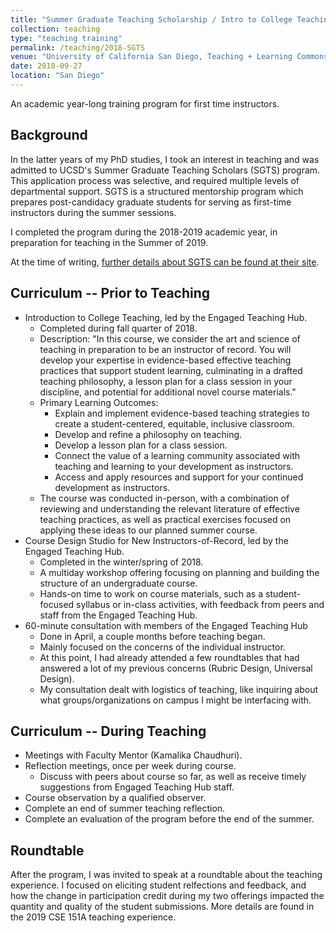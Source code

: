```yaml
---
title: "Summer Graduate Teaching Scholarship / Intro to College Teaching"
collection: teaching
type: "teaching training"
permalink: /teaching/2018-SGTS
venue: "University of California San Diego, Teaching + Learning Commons"
date: 2018-09-27
location: "San Diego"
---
```


An academic year-long training program for first time instructors.

## Background

In the latter years of my PhD studies, I took an interest in teaching and was admitted to UCSD's Summer Graduate Teaching Scholars  (SGTS) program. This application process was selective, and required multiple levels of departmental support. SGTS is a structured mentorship program which prepares post-candidacy graduate students for serving as first-time instructors during the summer sessions.

I completed the program during the 2018-2019 academic year, in preparation for teaching in the Summer of 2019.

At the time of writing, [further details about SGTS can be found at their site](https://undergrad.ucsd.edu/programs/sgts.html).

## Curriculum -- Prior to Teaching

* Introduction to College Teaching, led by the Engaged Teaching Hub.
    * Completed during fall quarter of 2018.
    * Description: "In this course, we consider the art and science of teaching in preparation to be an instructor of record. You will develop your expertise in evidence-based effective teaching practices that support student learning, culminating in a drafted teaching philosophy, a lesson plan for a class session in your discipline, and potential for additional novel course materials."
    * Primary Learning Outcomes:
        * Explain and implement evidence-based teaching strategies to create a student-centered, equitable, inclusive classroom.
        * Develop and refine a philosophy on teaching.
        * Develop a lesson plan for a class session.
        * Connect the value of a learning community associated with teaching and learning to your development as instructors.
        * Access and apply resources and support for your continued development as instructors.
    * The course was conducted in-person, with a combination of reviewing and understanding the relevant literature of effective teaching practices, as well as practical exercises focused on applying these ideas to our planned summer course.
* Course Design Studio for New Instructors-of-Record, led by the Engaged Teaching Hub.
    * Completed in the winter/spring of 2018.
    * A multiday workshop offering focusing on planning and building the structure of an undergraduate course.
    * Hands-on time to work on course materials, such as a student-focused syllabus or in-class activities, with feedback from peers and staff from the Engaged Teaching Hub.
* 60-minute consultation with members of the Engaged Teaching Hub
    * Done in April, a couple months before teaching began.
    * Mainly focused on the concerns of the individual instructor.
    * At this point, I had already attended a few roundtables that had answered a lot of my previous concerns (Rubric Design, Universal Design).
    * My consultation dealt with logistics of teaching, like inquiring about what groups/organizations on campus I might be interfacing with.

## Curriculum -- During Teaching

* Meetings with Faculty Mentor (Kamalika Chaudhuri).
* Reflection meetings, once per week during course.
    * Discuss with peers about course so far, as well as receive timely suggestions from Engaged Teaching Hub staff.
* Course observation by a qualified observer.
* Complete an end of summer teaching reflection.
* Complete an evaluation of the program before the end of the summer.

## Roundtable

After the program, I was invited to speak at a roundtable about the teaching experience. I focused on eliciting student relfections and feedback, and how the change in participation credit during my two offerings impacted the quantity and quality of the student submissions. More details are found in the 2019 CSE 151A teaching experience.
